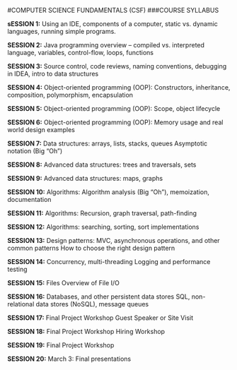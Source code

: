 #COMPUTER SCIENCE FUNDAMENTALS (CSF)
###COURSE SYLLABUS

**sESSION 1:**
Using an IDE, components of a computer, static vs. 
dynamic languages, running simple programs. 

**SESSION 2:**
Java programming overview – compiled vs. interpreted language, variables, control-flow, loops, functions

**SESSION 3:**
Source control, code reviews, naming conventions, debugging in IDEA, intro to data structures

**SESSION 4:**
Object-oriented programming (OOP): Constructors, inheritance, composition, polymorphism, encapsulation

**SESSION 5:**
Object-oriented programming (OOP): Scope, object lifecycle

**SESSION 6:**
Object-oriented programming (OOP): Memory usage and real world design examples

**SESSION 7:**
Data structures: arrays, lists, stacks, queues
Asymptotic notation (Big “Oh”)

**SESSION 8:**
Advanced data structures: trees and traversals, sets

**SESSION 9:**
Advanced data structures: maps, graphs

**SESSION 10:**
Algorithms: Algorithm analysis (Big “Oh”), memoization, documentation

**SESSION 11:**
Algorithms: Recursion, graph traversal, path-finding

**SESSION 12:**
Algorithms: searching, sorting, sort implementations

**SESSION 13:**
Design patterns: MVC, asynchronous operations, and other common patterns
How to choose the right design pattern

**SESSION 14:**
Concurrency, multi-threading
Logging and performance testing

**SESSION 15:**
Files
Overview of File I/O

**SESSION 16:**
Databases, and other persistent data stores
SQL, non-relational data stores (NoSQL), message queues

**SESSION 17:**
Final Project Workshop
Guest Speaker or Site Visit

**SESSION 18:**
Final Project Workshop
Hiring Workshop

**SESSION 19:**
Final Project Workshop

**SESSION 20:**
March 3: Final presentations

